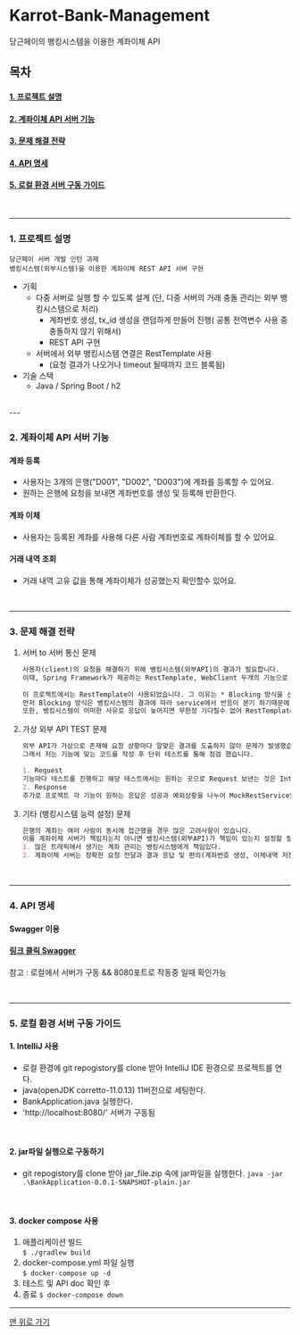 <a name="top">

# Karrot-Bank-Management

</a>

당근페이의 뱅킹시스템을 이용한 계좌이체 API

## 목차

#### [1. 프로젝트 설명](#about_project)
#### [2. 계좌이체 API 서버 기능](#functions)
#### [3. 문제 해결 전략](#problem_solving_strategy)
#### [4. API 명세](#API_specifications)
#### [5. 로컬 환경 서버 구동 가이드](#server_driving_guide)


<br>

---

<a name="about_project">  

### 1. 프로젝트 설명
</a>

    당근페이 서버 개발 인턴 과제
    뱅킹시스템(외부시스템)을 이용한 계좌이체 REST API 서버 구현
- 기획
  - 다중 서버로 실행 할 수 있도록 설계 (단, 다중 서버의 거래 충돌 관리는 외부 뱅킹시스템으로 처리)
    - 계좌번호 생성, tx_id 생성을 랜덤하게 만들어 진행( 공통 전역변수 사용 중 충돌하지 않기 위해서)
    - REST API 구현
  - 서버에서 외부 뱅킹시스템 연결은 RestTemplate 사용
    - (요청 결과가 나오거나 timeout 될때까지 코드 블록됨)
- 기술 스택
    - Java / Spring Boot / h2
<br>
---
<a name="functions">  

### 2. 계좌이체 API 서버 기능

</a>

#### 계좌 등록
   - 사용자는 3개의 은행("D001", "D002", "D003")에 계좌를 등록할 수 있어요.
   - 원하는 은행에 요청을 보내면 계좌번호를 생성 및 등록해 반환한다.
   
#### 계좌 이체
   - 사용자는 등록된 계좌를 사용해 다른 사람 계좌번호로 계좌이체를 할 수 있어요.

#### 거래 내역 조회
   - 거래 내역 고유 값을 통해 계좌이체가 성공했는지 확인할수 있어요.

<br>

---

<a name="problem_solving_strategy">  

### 3. 문제 해결 전략

</a>

1. 서버 to 서버 통신 문제 
   ```markdown
   사용자(client)의 요청을 해결하기 위해 뱅킹시스템(외부API)의 결과가 필요합니다. 
   이때, Spring Framework가 제공하는 RestTemplate, WebClient 두개의 기능으로 해결 가능합니다. 
    
   이 프로젝트에서는 RestTemplate이 사용되었습니다. 그 이유는 * Blocking 방식을 선택했기 때문입니다. 
   먼저 Blocking 방식은 뱅킹시스템의 결과에 따라 service에서 반응이 분기 하기때문에 뱅킹시스템 요청을 기다릴 필요가 있었습니다. 
   또한, 뱅킹시스템이 어떠한 사유로 응답이 늦어지면 무한정 기다릴수 없어 RestTemplate의 Connection Pool 등록시 설정해 일정시간 이후 timeout 처리하도록 진행했습니다.
   ```
2. 가상 외부 API TEST 문제
   ```markdown
   외부 API가 가상으로 존재해 요청 상황마다 알맞은 결과를 도출하지 않아 문제가 발생했습니다.  
   그래서 저는 기능에 맞는 코드를 작성 후 단위 테스트를 통해 점검 했습니다.  
   
   1. Request  
   기능마다 테스트를 진행하고 해당 테스트에서는 원하는 곳으로 Request 보낸는 것은 Interceptor 통한 Logging으로 확인했습니다._ _
   2. Response  
   추가로 프로젝트 각 기능이 원하는 응답은 성공과 예외상황을 나누어 MockRestServiceServer Response 직접 작성해 로직이 제대로 동작하는지 테스트를 진행했습니다.
   ```
3. 기타 (뱅킹시스템 능력 설정) 문제
    ```markdown
   은행의 계좌는 여러 사람이 동시에 접근했을 경우 많은 고려사항이 있습니다.   
   이를 계좌이체 서버가 책임지는지 아니면 뱅킹시스템(외부API)가 책임이 있는지 설정할 필요가 있었습니다.   
   1. 많은 트레픽에서 생기는 계좌 관리는 뱅킹시스템에게 책임있다.   
   2. 계좌이체 서버는 정확한 요청 전달과 결과 응답 및 편의(계좌번호 생성, 이체내역 저장)를 제공한다.
   ```

<br>

---

<a name="API_specifications">  

### 4. API 명세

</a>

#### Swagger 이용
#### [링크 클릭 Swagger](http://localhost:8080/swagger-ui.html#/)
참고 : 로컬에서 서버가 구동 && 8080포트로 작동중 일때 확인가능

<br>

---

<a name="server_driving_guide">  

### 5. 로컬 환경 서버 구동 가이드

</a>

#### 1. IntelliJ 사용
   - 로컬 환경에 git repogistory를 clone 받아 IntelliJ IDE 환경으로 프로젝트를 연다.
   - java(openJDK corretto-11.0.13) 11버전으로 세팅한다.
   - BankApplication.java 실행한다.
   - 'http://localhost:8080/' 서버가 구동됨

<br>

#### 2. jar파일 실행으로 구동하기
   - git repogistory를 clone 받아 jar_file.zip 속에 jar파일을 실행한다.
   `java -jar .\BankApplication-0.0.1-SNAPSHOT-plain.jar`

<br>

#### 3. docker compose 사용
   1. 애플리케이션 빌드<br>
      `$ ./gradlew build`
   2. docker-compose.yml 파일 실행<br>
      `$ docker-compose up -d`
   3. 테스트 및 API doc 확인 후
   4. 종료 `$ docker-compose down`

---

[맨 위로 가기](#top)
 